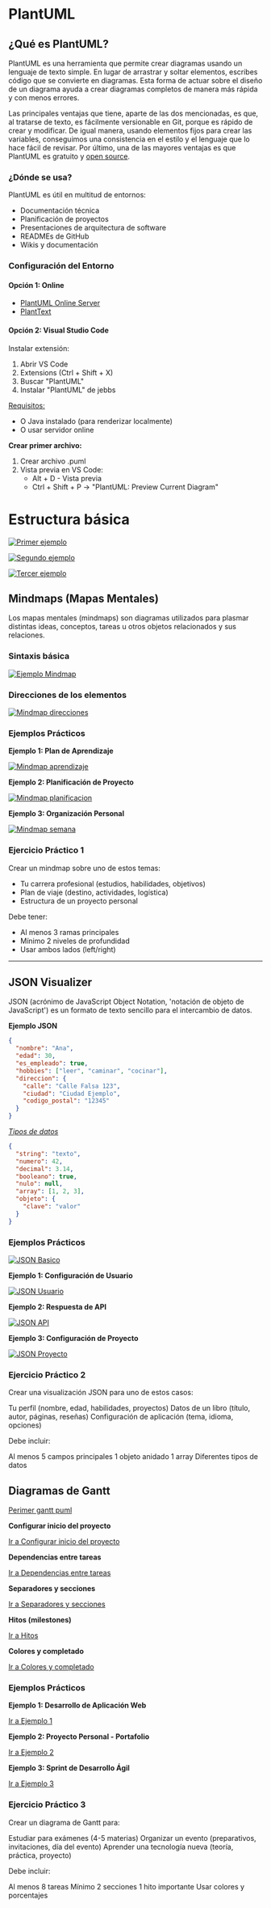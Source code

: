# PlantUML

## ¿Qué es PlantUML?

PlantUML es una herramienta que permite crear diagramas usando un lenguaje de texto simple. En lugar de arrastrar y soltar elementos, escribes código que se convierte en diagramas.
Esta forma de actuar sobre el diseño de un diagrama ayuda a crear diagramas completos de manera más rápida y con menos errores.

Las principales ventajas que tiene, aparte de las dos mencionadas, es que, al tratarse de texto, es fácilmente versionable en Git, porque es rápido de crear y modificar.
De igual manera, usando elementos fijos para crear las variables, conseguimos una consistencia en el estilo y el lenguaje que lo hace fácil de revisar.
Por último, una de las mayores ventajas es que PlantUML es gratuito y [open source](https://github.com/plantuml "Repositorio PlantUML").

### ¿Dónde se usa?

PlantUML es útil en multitud de entornos:

- Documentación técnica
- Planificación de proyectos
- Presentaciones de arquitectura de software
- READMEs de GitHub
- Wikis y documentación

### Configuración del Entorno

#### Opción 1: Online

- [PlantUML Online Server](https://www.plantuml.com/plantuml/uml/SyfFKj2rKt3CoKnELR1Io4ZDoSa70000 "Ir a PlantUML Online Server")
- [PlantText](https://www.planttext.com "Ir a PlantText")

#### Opción 2: Visual Studio Code

Instalar extensión:

1. Abrir VS Code
2. Extensions (Ctrl + Shift + X)
3. Buscar "PlantUML"
4. Instalar "PlantUML" de jebbs

<u>Requisitos:</u>

- O Java instalado (para renderizar localmente)
- O usar servidor online

**Crear primer archivo:**

1. Crear archivo .puml
2. Vista previa en VS Code:
   - Alt + D - Vista previa
   - Ctrl + Shift + P → "PlantUML: Preview Current Diagram"

# Estructura básica

[![Primer ejemplo](../../images/modelosUML/puml-basico-ejemplo-1.png "Primer ejemplo")](../../documentos/modelosUML/primer-uml.puml)

[![Segundo ejemplo](../../images/modelosUML/puml-basico-ejemplo-2.png "Segundo ejemplo")](../../documentos/modelosUML/puml-basico-ejemplo-2.puml)

[![Tercer ejemplo](../../images/modelosUML/puml-basico-ejemplo-3.png "Tercer ejemplo")](../../documentos/modelosUML/puml-basico-ejemplo-3.puml)

## Mindmaps (Mapas Mentales)

Los mapas mentales (mindmaps) son diagramas utilizados para plasmar distintas ideas, conceptos, tareas u otros objetos relacionados y sus relaciones.

### Sintaxis básica

[![Ejemplo Mindmap](../../images/modelosUML/puml-mindmap-ejemplo-1.png "Ejemplo Mindmap")](../../documentos/modelosUML/mindmap/primer-mindmap.puml)

### Direcciones de los elementos

[![Mindmap direcciones](../../images/modelosUML/plantuml-mindmap-direcciones.png "Mindmap direcciones")](../../documentos/modelosUML/mindmap/mindmap-direcciones.puml)

### Ejemplos Prácticos

**Ejemplo 1: Plan de Aprendizaje**

[![Mindmap aprendizaje](../../images/modelosUML/plantuml-mindmap-aprendizaje.png "Mindmap aprendizaje")](../../documentos/modelosUML/mindmap/mindmap-aprendizaje.puml)

**Ejemplo 2: Planificación de Proyecto**

[![Mindmap planificacion](../../images/modelosUML/plantuml-mindmap-planificacion.png "Mindmap planificacion")](../../documentos/modelosUML/mindmap/mindmap-planificacion.puml)

**Ejemplo 3: Organización Personal**

[![Mindmap semana](../../images/modelosUML/plantuml-mindmap-semana.png "Mindmap semana")](../../documentos/modelosUML/mindmap/mindmap-semana.puml)

### Ejercicio Práctico 1

Crear un mindmap sobre uno de estos temas:

- Tu carrera profesional (estudios, habilidades, objetivos)
- Plan de viaje (destino, actividades, logística)
- Estructura de un proyecto personal

Debe tener:

- Al menos 3 ramas principales
- Mínimo 2 niveles de profundidad
- Usar ambos lados (left/right)

---

## JSON Visualizer

JSON (acrónimo de JavaScript Object Notation, 'notación de objeto de JavaScript') es un formato de texto sencillo para el intercambio de datos.

**Ejemplo JSON**

```json
{
  "nombre": "Ana",
  "edad": 30,
  "es_empleado": true,
  "hobbies": ["leer", "caminar", "cocinar"],
  "direccion": {
    "calle": "Calle Falsa 123",
    "ciudad": "Ciudad Ejemplo",
    "codigo_postal": "12345"
  }
}
```

<u>_Tipos de datos_</u>

```json
{
  "string": "texto",
  "numero": 42,
  "decimal": 3.14,
  "booleano": true,
  "nulo": null,
  "array": [1, 2, 3],
  "objeto": {
    "clave": "valor"
  }
}
```

### Ejemplos Prácticos

[![JSON Basico](../../images/modelosUML/plantuml-json-primer.png "JSON Basico")](../../documentos/modelosUML/json-visualizer/puml-json-primer.puml)

**Ejemplo 1: Configuración de Usuario**

[![JSON Usuario](../../images/modelosUML/plantuml-json-usuario.png "JSON Usuario")](../../documentos/modelosUML/json-visualizer/puml-json-usuario.puml)

**Ejemplo 2: Respuesta de API**

[![JSON API](../../images/modelosUML/plantuml-json-api.png "JSON API")](../../documentos/modelosUML/json-visualizer/puml-json-api.puml)

**Ejemplo 3: Configuración de Proyecto**

[![JSON Proyecto](../../images/modelosUML/plantuml-json-proyecto.png "JSON Proyecto")](../../documentos/modelosUML/json-visualizer/puml-json-proyecto.puml)

### Ejercicio Práctico 2

Crear una visualización JSON para uno de estos casos:

Tu perfil (nombre, edad, habilidades, proyectos)
Datos de un libro (título, autor, páginas, reseñas)
Configuración de aplicación (tema, idioma, opciones)

Debe incluir:

Al menos 5 campos principales
1 objeto anidado
1 array
Diferentes tipos de datos

## Diagramas de Gantt

[Perimer gantt puml](../../documentos/modelosUML/gantt/puml-gantt-primer.puml "Ir a")

**Configurar inicio del proyecto**

[Ir a Configurar inicio del proyecto](../../documentos/modelosUML/gantt/puml-gantt-inicio.puml "Ir a")

**Dependencias entre tareas**

[Ir a Dependencias entre tareas](../../documentos/modelosUML/gantt/puml-gantt-dependencias.puml "Ir a")

**Separadores y secciones**

[Ir a Separadores y secciones](../../documentos/modelosUML/gantt/puml-gantt-secciones.puml "Ir a")

**Hitos (milestones)**

[Ir a Hitos](../../documentos/modelosUML/gantt/puml-gantt-hitos.puml "Ir a")

**Colores y completado**

[Ir a Colores y completado](../../documentos/modelosUML/gantt/puml-gantt-completado.puml "Ir a")

### Ejemplos Prácticos

**Ejemplo 1: Desarrollo de Aplicación Web**

[Ir a Ejemplo 1](../../documentos/modelosUML/gantt/puml-gantt-appweb.puml "Ir a")

**Ejemplo 2: Proyecto Personal - Portafolio**

[Ir a Ejemplo 2](../../documentos/modelosUML/gantt/puml-gantt-portafolio.puml "Ir a")

**Ejemplo 3: Sprint de Desarrollo Ágil**

[Ir a Ejemplo 3](../../documentos/modelosUML/gantt/puml-gantt-sprint.puml "Ir a")

### Ejercicio Práctico 3

Crear un diagrama de Gantt para:

Estudiar para exámenes (4-5 materias)
Organizar un evento (preparativos, invitaciones, día del evento)
Aprender una tecnología nueva (teoría, práctica, proyecto)

Debe incluir:

Al menos 8 tareas
Mínimo 2 secciones
1 hito importante
Usar colores y porcentajes

<!--
📚 PARTE 5: Mockups/Salt
Fundamentos de Salt (Wireframes)
Sintaxis básica:
plantuml@startsalt
{
Texto simple
[Botón]
^Checkbox^
Radio button
}
@endsalt
Layout con Grid:
plantuml@startsalt
{
Título | Botón
Campo 1 | [Input 1]
Campo 2 | [Input 2]
}
@endsalt
Elementos de formulario:
plantuml@startsalt
{
Usuario | "Juan"
Contraseña | "\*\*\*\*"
^Recordarme^
[Login] | [Cancelar]
}
@endsalt
Elementos Avanzados
Listas desplegables y scroll:
plantuml@startsalt
{
País | ^España^
Ciudad | ^Madrid^
.
Lista de tareas
{SI + Tarea 1 + Tarea 2 + Tarea 3 + Tarea 4 + Tarea 5
}
}
@endsalt
Tabs y navegación:
plantuml@startsalt
{+
{/ <b>Inicio | Perfil | Configuración | Ayuda }
{
Contenido de la pestaña seleccionada
.
[Botón de acción]
}
}
@endsalt
Tablas de datos:
plantuml@startsalt
{#
ID | Nombre | Email | Acciones
001 | Juan | juan@mail.com | [Editar] [Borrar]
002 | María | maria@mail.com | [Editar] [Borrar]
003 | Pedro | pedro@mail.com | [Editar] [Borrar]
}
@endsalt
Ejemplos Prácticos
Ejemplo 1: Formulario de Login
plantuml@startsalt
title Pantalla de Login

{+
<b><size:16>Iniciar Sesión</size></b>
.
.
{
Usuario: | " "
Contraseña: | "\*\*\*\* "
}
.
^Recordarme en este dispositivo^
.
{
[ Iniciar Sesión ] | [ Cancelar ]
}
.

---

.
¿Olvidaste tu contraseña? | <u>Recuperar</u>
¿No tienes cuenta? | <u>Registrarse</u>
}
@endsalt
Ejemplo 2: Dashboard Principal
plantuml@startsalt
title Dashboard - Panel de Control

{+
{/ <b>Dashboard | Proyectos | Tareas | Equipo | Configuración }
.
{
{T + <b>Resumen</b>
++ Proyectos activos: 5
++ Tareas pendientes: 23
++ Miembros del equipo: 12 + <b>Actividad Reciente</b>
++ Juan completó "Diseño UI"
++ María inició "API Rest"
++ Pedro comentó en "Bug #123"
} | {
<b>Gráfico de Progreso</b>
{SI
==
==
Proyecto A ||||||||||||| 75%
Proyecto B |||||||||| 50%
Proyecto C ||||||| 35%
Proyecto D |||||| 30%
==
==
}
.
<b>Próximos Deadlines</b>
{#
Proyecto | Tarea | Fecha | [...]
App Mobile | Testing | 2025-11-15 | [Ver]
Web Admin | Deploy | 2025-11-20 | [Ver]
API v2 | Documentación | 2025-11-25 | [Ver]
}
}
}
}
@endsalt
Ejemplo 3: Aplicación de Tareas (To-Do)
plantuml@startsalt
title Gestor de Tareas

{
{\* <b>Mis Tareas</b> }
.
{
Buscar... | " " | [🔍]
}
.
{/ Todas | Pendientes | Completadas | Importantes }
.

---

.
<b>Hoy - 27 Oct 2025</b>
.
{SI
[X] Reunión de equipo (9:00 AM)
[ ] Completar informe mensual
[X] Code review del PR #234
[ ] Actualizar documentación
[ ] Preparar presentación cliente
.

---

.
<b>Mañana - 28 Oct 2025</b>
.
[ ] Deploy a producción
[ ] Testing de la nueva feature
[ ] Reunión con stakeholders
}
.

---

.
{
[ Nueva Tarea ] | Categoría: ^Trabajo^ | [+ Agregar]
}
}
@endsalt
Ejemplo 4: Perfil de Usuario
plantuml@startsalt
title Perfil de Usuario

{+
{/ <b>Información | Seguridad | Preferencias | Notificaciones }
.
{
{
<b>Foto de Perfil</b>
{SI
[ FOTO ]
[ 150x150 ]
}
[Cambiar foto]
} | {
<b>Datos Personales</b>
{
Nombre: | "Juan Pérez "
Email: | "juan@ejemplo.com "
Teléfono: | "+34 600 000 000 "
País: | ^España^
Ciudad: | ^Madrid^
.
Biografía:
{SI
"Desarrollador full-stack "
"con 5 años de experiencia. "
" "
" "
}
}
}
}
.

---

.
<b>Redes Sociales</b>
{
GitHub: | "github.com/usuario " | [🔗]
LinkedIn: | "linkedin.com/in/usuario " | [🔗]
Twitter: | "@usuario " | [🔗]
}
.
{
[ Guardar Cambios ] | [ Cancelar ]
}
}
@endsalt
Ejemplo 5: Configuración de Aplicación
plantuml@startsalt
title Configuración

{
{T + <b>General</b>
++ Apariencia
++ Idioma
++ Zona horaria + <b>Cuenta</b>
++ Información personal
++ Privacidad
++ Seguridad + <b>Notificaciones</b>
++ Email
++ Push
++ SMS + <b>Avanzado</b>
++ Importar/Exportar
++ API Keys
++ Logs
} | {
<b>Apariencia</b>
.
Tema:
Claro
(X)Oscuro
Automático
.

---

.
<b>Idioma y Región</b>
.
{
Idioma: | ^Español^
Formato fecha: | ^DD/MM/YYYY^
Zona horaria: | ^(GMT+1) Madrid^
}
.

---

.
<b>Accesibilidad</b>
.
^Modo alto contraste^
^Aumentar tamaño de fuente^
^Reducir animaciones^
.
.
[Restablecer a valores por defecto]
}
}
@endsalt
💻 Ejercicio Práctico 4
Crear un mockup para:

Formulario de registro (nombre, email, contraseña, términos)
Página de búsqueda (barra de búsqueda, filtros, resultados)
Carrito de compras (lista de productos, total, botones)

Debe incluir:

Título de la página
Al menos 5 elementos interactivos
Layout organizado
Botones de acción

📋 Proyecto Final Integrador
🎯 Crear Documentación Completa de Proyecto
Crear un documento PlantUML que incluya:

1. Mindmap del proyecto

Estructura general
Funcionalidades principales
Tecnologías

2. JSON de configuración

Configuración de la aplicación
O respuesta de API ejemplo

3. Gantt de planificación

Fases del proyecto
Tareas principales
Hitos importantes

4. Mockup de interfaz

Pantalla principal
O formulario clave

Ejemplo de estructura:
plantuml' ========================================
' PROYECTO: Sistema de Gestión de Biblioteca
' ========================================

' 1. MINDMAP - Estructura del Proyecto
@startmindmap
!include mindmap_proyecto.puml
@endmindmap

' 2. JSON - Configuración
@startjson
!include config.json
@endjson

' 3. GANTT - Planificación
@startgantt
!include planificacion.gantt
@endgantt

' 4. MOCKUP - Interfaz
@startsalt
!include interfaz.salt
@endsalt

```

```

```

```
-->

```

```
